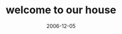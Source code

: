 ---
layout: base.njk
title : 'welcome to our house' 
view_title : 'welcome to our house' 
year : '2006' 
date : '2006-12-05' 
img_file : '/drawing/welcometoourhouse.png' 
html_file : 'welcometoourhouse' 
next_html : 'imlost.html' 
year_order : '297' 
permalink : "title/{{html_file}}.html"
---